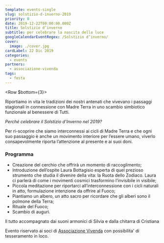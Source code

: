 ```yaml
---
template: events-single
slug: solstizio-d-inverno-2019
priority: 0
date: 2019-12-22T00:00:00.000Z
title: Solstizio d’inverno
subtitle: per celebrare la nascita della luce
googleCalendarEventRegex: /Solstizio d’inverno/
cover:
  image: ./cover.jpg
cardLabel: 22 Dic 2019
categories:
  - events
partners:
  - associazione-vivenda
tags:
  - festa
---
```


<EntryInfo variant="frequency" label="Domenica 22 dicembre 2019" value="dalle 18:00 alle 19:30"/>
<EntryInfo variant="location" label="A LaSchola" value="[Via Maroni 13, Casciago 21020, VA](https://g.page/laschola?share)"/>
<EntryInfo variant="facebook" label="Segui l'evento" value="su [facebook](https://www.facebook.com/events/1463034257197595/)" $bottom={6}/>

<Row $bottom={3}>
<Col md={6} $initial>

Riportiamo in vita le tradizioni dei nostri antenati che vivevano i passaggi stagionali in connessione con Madre Terra in uno scambio simbiotico funzionale al benessere di Tutti.

</Col>
<Col md={6}>

*Perché celebrare il Solstizio d’Inverno nel 2019?*

Per ri-scoprire che siamo interconnessi ai cicli di Madre Terra e che ogni suo passaggio è anche un movimento interiore per l’essere umano, viverlo consapevolmente riporta l’attenzione al presente e ai suoi doni.

</Col>
</Row>

### Programma

- Creazione del cerchio che offrirà un momento di raccoglimento;
- Introduzione dell’ospite Laura Bottagisio esperta di quel prezioso strumento che studia il divenire della vita: la Ruota dello Zodiaco. Laura ci parlerà di come i movimenti cosmici trasformino l’invisibile in visibile;
- Piccola meditazione per riportarci all’interconnessione con i cicli naturali in atto, formulazione intenzione da offrire al Fuoco;
- Piantiamo un albero, un atto sacro per ricordare che gli alberi sono il polmone della Terra;
- Rituale del Fuoco;
- Scambio di auguri.

Il tutto accompagnato dai suoni armonici di Silvia e dalla chitarra di Cristiana

<Footnote>  

Evento riservato ai soci di [Associazione Vivenda](/partners/associazione-vivenda) con possibilita' di tesseramento in loco.

</Footnote>
